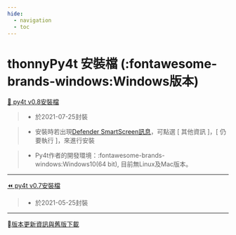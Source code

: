 ```yaml
---
hide:
  - navigation
  - toc
---
```


# thonnyPy4t 安裝檔 (:fontawesome-brands-windows:Windows版本)

[🔽 py4t v0.8安裝檔](https://github.com/beardad1975/py4t/releases/download/v0.8/thonnyPy4t-0.8.exe) 

> - 於2021-07-25封裝

> - 安裝時若出現[Defender SmartScreen訊息](assets/images/smart_screen.jpg)，可點選 [ 其他資訊 ]，[ 仍要執行 ]，來進行安裝

> - Py4t作者的開發環境：:fontawesome-brands-windows:Windows10(64 bit), 目前無Linux及Mac版本。

---------------

[⏪ py4t v0.7安裝檔](https://github.com/beardad1975/py4t/releases/download/v0.7/thonnyPy4t-0.7.exe) 

> - 於2021-05-25封裝

---------------

💬[版本更新資訊與舊版下載](https://github.com/beardad1975/py4t/releases)




